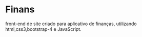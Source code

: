 # Finans
front-end de site criado para aplicativo de finanças, utilizando html,css3,bootstrap-4 e JavaScript.
